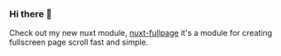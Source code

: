 ### Hi there 👋

Check out my new nuxt module, 
[nuxt-fullpage](https://github.com/openafg/nuxt-fullpage) it's a module for creating fullscreen page scroll fast and simple. 

<!-- <p>&nbsp;<img align="center" src="https://github-readme-stats.vercel.app/api?username=afgprogrammer&show_icons=true" alt="afgprogrammer" /></p> -->


<!--
**afgprogrammer/afgprogrammer** is a ✨ _special_ ✨ repository because its `README.md` (this file) appears on your GitHub profile.

Here are some ideas to get you started:

- 🔭 I’m currently working on ...
- 🌱 I’m currently learning ...
- 👯 I’m looking to collaborate on ...
- 🤔 I’m looking for help with ...
- 💬 Ask me about ...
- 📫 How to reach me: ...
- 😄 Pronouns: ...
- ⚡ Fun fact: ...
-->
